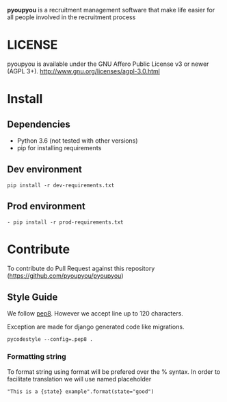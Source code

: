 **pyoupyou** is a recruitment management software that make life easier for all people involved in the recruitment process
 
# LICENSE

pyoupyou is available under the GNU Affero Public License v3 or newer (AGPL 3+).
http://www.gnu.org/licenses/agpl-3.0.html

# Install

## Dependencies

- Python 3.6 (not tested with other versions)
- pip for installing requirements

## Dev environment

```
pip install -r dev-requirements.txt
```

## Prod environment

```
- pip install -r prod-requirements.txt
```

# Contribute

To contribute do Pull Request against this repository (https://github.com/pyoupyou/pyoupyou)

## Style Guide

We follow [pep8](https://www.python.org/dev/peps/pep-0008/). However we accept line up to 120 characters.

Exception are made for django generated code like migrations.

`pycodestyle --config=.pep8 .`

### Formatting string

To format string using format will be prefered over the % syntax. In order to facilitate translation we will use named placeholder

```
"This is a {state} example".format(state="good")
```

